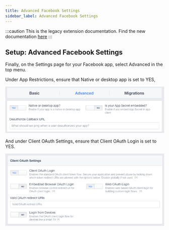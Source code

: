 ```yaml
---
title: Advanced Facebook Settings
sidebar_label: Advanced Facebook Settings
---
```


:::caution
This is the legacy extension documentation. Find the new documentation [here](../facebookapi/)
:::

## Setup: Advanced Facebook Settings

Finally, on the Settings page for your Facebook app, select Advanced in the top menu.

Under App Restrictions, ensure that Native or desktop app is set to YES,

![](images/fb-advanced-settings-1.png)

And under Client OAuth Settings, ensure that Client OAuth Login is set to YES.

![](images/fb-advanced-settings-2.png)

